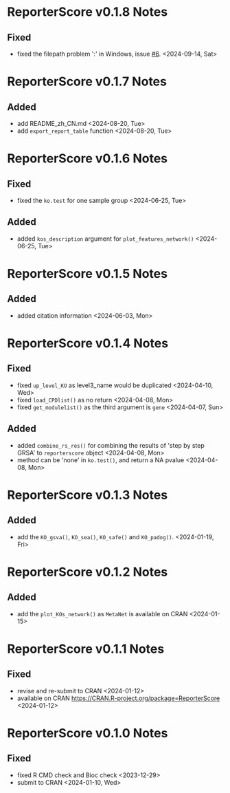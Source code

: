 # ReporterScore v0.1.8 Notes

## Fixed

- fixed the filepath problem ':' in Windows, issue [#6](https://github.com/Asa12138/ReporterScore/issues/6). <2024-09-14, Sat>

# ReporterScore v0.1.7 Notes

## Added

- add README_zh_CN.md <2024-08-20, Tue>
- add `export_report_table` function <2024-08-20, Tue>

# ReporterScore v0.1.6 Notes

## Fixed

- fixed the `ko.test` for one sample group <2024-06-25, Tue>

## Added

- added `kos_description` argument for `plot_features_network()` <2024-06-25, Tue>

# ReporterScore v0.1.5 Notes

## Added

- added citation information <2024-06-03, Mon>

# ReporterScore v0.1.4 Notes

## Fixed

- fixed `up_level_KO` as level3_name would be duplicated <2024-04-10, Wed>
- fixed `load_CPDlist()` as no return <2024-04-08, Mon>
- fixed `get_modulelist()` as the third argument is `gene` <2024-04-07, Sun>

## Added

- added `combine_rs_res()` for combining the results of 'step by step GRSA' to `reporterscore` object <2024-04-08, Mon>
- method can be 'none' in `ko.test()`, and return a NA pvalue <2024-04-08, Mon>

# ReporterScore v0.1.3 Notes

## Added

- add the `KO_gsva()`, `KO_sea()`, `KO_safe()` and `KO_padog()`. <2024-01-19, Fri>

# ReporterScore v0.1.2 Notes

## Added

- add the `plot_KOs_network()` as `MetaNet` is available on CRAN <2024-01-15>

# ReporterScore v0.1.1 Notes

## Fixed

- revise and re-submit to CRAN <2024-01-12>
- available on CRAN <https://CRAN.R-project.org/package=ReporterScore> <2024-01-12>

# ReporterScore v0.1.0 Notes

## Fixed

- fixed R CMD check and Bioc check <2023-12-29>
- submit to CRAN <2024-01-10, Wed>

